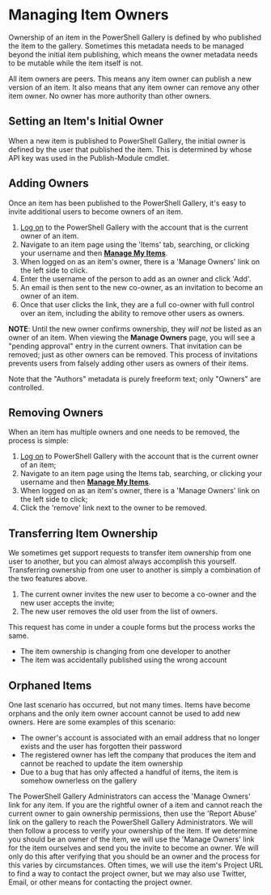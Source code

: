 # Managing Item Owners

Ownership of an item in the PowerShell Gallery is defined by who published the item to the gallery.
Sometimes this metadata needs to be managed beyond the initial item publishing, which means the owner metadata needs to be mutable while the item itself is not.

All item owners are peers. 
This means any item owner can publish a new version of an item. It also means that any item owner can remove any other item owner. 
No owner has more authority than other owners.  

## Setting an Item's Initial Owner 

When a new item is published to PowerShell Gallery, the initial owner is defined by the user that published the item. This is determined by whose API key was used in the Publish-Module cmdlet.

## Adding Owners

Once an item has been published to the PowerShell Gallery, it's easy to invite additional users to become owners of an item.

1. [Log on](https://powershellgallery.com/users/account/LogOn) to the PowerShell Gallery with the account that is the current owner of an item.
2. Navigate to an item page using the 'Items' tab, searching, or clicking your username and then [**Manage My Items**](https://www.powershellgallery.com/account/Packages).
3. When logged on as an item's owner, there is a 'Manage Owners' link on the left side to click.
4. Enter the username of the person to add as an owner and click 'Add'.
5. An email is then sent to the new co-owner, as an invitation to become an owner of an item.
6. Once that user clicks the link, they are a full co-owner with full control over an item, including the ability to remove other users as owners.

**NOTE**: Until the new owner confirms ownership, they *will not* be listed as an owner of an item.
When viewing the **Manage Owners** page, you will see a "pending approval" entry in the current owners.
That invitation can be removed; just as other owners can be removed.
This process of invitations prevents users from falsely adding other users as owners of their items.

Note that the "Authors" metadata is purely freeform text; only "Owners" are controlled.


## Removing Owners
When an item has multiple owners and one needs to be removed, the process is simple:

1. [Log on](https://powershellgallery.com/users/account/LogOn) to PowerShell Gallery with the account that is the current owner of an item;
2. Navigate to an item page using the Items tab, searching, or clicking your username and then [**Manage My Items**](https://www.powershellgallery.com/account/Packages).
3. When logged on as an item's owner, there is a 'Manage Owners' link on the left side to click;
4. Click the 'remove' link next to the owner to be removed.



## Transferring Item Ownership
We sometimes get support requests to transfer item ownership from one user to another, but you can almost always accomplish this yourself.
Transferring ownership from one user to another is simply a combination of the two features above.

1. The current owner invites the new user to become a co-owner and the new user accepts the invite;
2. The new user removes the old user from the list of owners.

This request has come in under a couple forms but the process works the same.

* The item ownership is changing from one developer to another
* The item was accidentally published using the wrong account


## Orphaned Items
One last scenario has occurred, but not many times.
Items have become orphans and the only item owner account cannot be used to add new owners.
Here are some examples of this scenario:

* The owner's account is associated with an email address that no longer exists and the user has forgotten their password
* The registered owner has left the company that produces the item and cannot be reached to update the item ownership
* Due to a bug that has only affected a handful of items, the item is somehow ownerless on the gallery

The PowerShell Gallery Administrators can access the 'Manage Owners' link for any item.
If you are the rightful owner of a item and cannot reach the current owner to gain ownership permissions, then use the 'Report Abuse' link on the gallery to reach the PowerShell Gallery Administrators.
We will then follow a process to verify your ownership of the item.
If we determine you should be an owner of the item, we will use the 'Manage Owners' link for the item ourselves and send you the invite to become an owner.
We will only do this after verifying that you should be an owner and the process for this varies by circumstances.
Often times, we will use the item's Project URL to find a way to contact the project owner, but we may also use Twitter, Email, or other means for contacting the project owner.